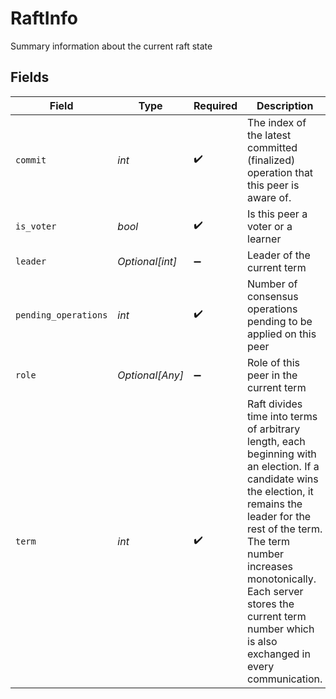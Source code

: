# RaftInfo

Summary information about the current raft state


## Fields

| Field                                                                                                                                                                                                                                                                                                    | Type                                                                                                                                                                                                                                                                                                     | Required                                                                                                                                                                                                                                                                                                 | Description                                                                                                                                                                                                                                                                                              |
| -------------------------------------------------------------------------------------------------------------------------------------------------------------------------------------------------------------------------------------------------------------------------------------------------------- | -------------------------------------------------------------------------------------------------------------------------------------------------------------------------------------------------------------------------------------------------------------------------------------------------------- | -------------------------------------------------------------------------------------------------------------------------------------------------------------------------------------------------------------------------------------------------------------------------------------------------------- | -------------------------------------------------------------------------------------------------------------------------------------------------------------------------------------------------------------------------------------------------------------------------------------------------------- |
| `commit`                                                                                                                                                                                                                                                                                                 | *int*                                                                                                                                                                                                                                                                                                    | :heavy_check_mark:                                                                                                                                                                                                                                                                                       | The index of the latest committed (finalized) operation that this peer is aware of.                                                                                                                                                                                                                      |
| `is_voter`                                                                                                                                                                                                                                                                                               | *bool*                                                                                                                                                                                                                                                                                                   | :heavy_check_mark:                                                                                                                                                                                                                                                                                       | Is this peer a voter or a learner                                                                                                                                                                                                                                                                        |
| `leader`                                                                                                                                                                                                                                                                                                 | *Optional[int]*                                                                                                                                                                                                                                                                                          | :heavy_minus_sign:                                                                                                                                                                                                                                                                                       | Leader of the current term                                                                                                                                                                                                                                                                               |
| `pending_operations`                                                                                                                                                                                                                                                                                     | *int*                                                                                                                                                                                                                                                                                                    | :heavy_check_mark:                                                                                                                                                                                                                                                                                       | Number of consensus operations pending to be applied on this peer                                                                                                                                                                                                                                        |
| `role`                                                                                                                                                                                                                                                                                                   | *Optional[Any]*                                                                                                                                                                                                                                                                                          | :heavy_minus_sign:                                                                                                                                                                                                                                                                                       | Role of this peer in the current term                                                                                                                                                                                                                                                                    |
| `term`                                                                                                                                                                                                                                                                                                   | *int*                                                                                                                                                                                                                                                                                                    | :heavy_check_mark:                                                                                                                                                                                                                                                                                       | Raft divides time into terms of arbitrary length, each beginning with an election. If a candidate wins the election, it remains the leader for the rest of the term. The term number increases monotonically. Each server stores the current term number which is also exchanged in every communication. |